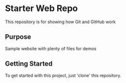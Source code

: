 # Starter Web Repo

This repository is for showing how Git and GitHub work

## Purpose

Sample website with plenty of files for demos

## Getting Started

To get started with this project, just 'clone' this repository.
